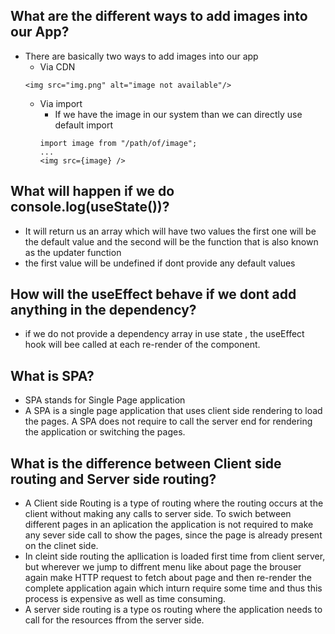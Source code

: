 ## What are the different ways to add images into our App? 
- There are basically two ways to add images into our app 
  - Via CDN
  ```
  <img src="img.png" alt="image not available"/>
  ```
  - Via import 
    - If we have the image in our system than we can directly use default import 
    ```
    import image from "/path/of/image";
    ...
    <img src={image} />
    ```
## What will happen if we do console.log(useState())?
- It will return us an array which will have two values the first one will be the default value and the second will be the function that is also known as the updater function
- the first value will be undefined if dont provide any default values 
## How will the useEffect behave if we dont add anything in the dependency?
- if we do not provide a dependency array in use state , the useEffect hook will bee called at each re-render of the component.
## What is SPA?
- SPA stands for Single Page application
- A SPA is a single page application that uses client side rendering to load the pages. A SPA does not require to call the server end for rendering the application or switching the pages.
## What is the difference between Client side routing and Server side routing?
- A Client side Routing is a type of routing where the routing occurs at the client without making any calls to server side. To swich between different pages in an aplication the application is not required to make any sever side call to show the pages, since the page is already present on the clinet side.
- In cleint side routing the apllication is loaded first time from client server, but wherever we 
jump to diffrent menu like about page the brouser again make HTTP request to fetch about page and then re-render the
complete application again which inturn require some time and thus this process is expensive as well as time consuming.
- A server side routing is a type os routing where the application needs to call for the resources ffrom the server side.
